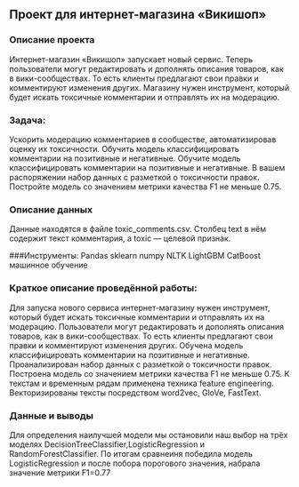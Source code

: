 ## Проект для интернет-магазина «Викишоп»
### Описание проекта
Интернет-магазин «Викишоп» запускает новый сервис. Теперь пользователи могут редактировать и дополнять описания товаров, как в вики-сообществах. То есть клиенты предлагают свои правки и комментируют изменения других. Магазину нужен инструмент, который будет искать токсичные комментарии и отправлять их на модерацию.

### Задача:
Ускорить модерацию комментариев в сообществе, автоматизировав оценку их токсичности. Обучить модель классифицировать комментарии на позитивные и негативные. Обучите модель классифицировать комментарии на позитивные и негативные. В вашем распоряжении набор данных с разметкой о токсичности правок. Постройте модель со значением метрики качества F1 не меньше 0.75.

### Описание данных
Данные находятся в файле toxic_comments.csv. Столбец text в нём содержит текст комментария, а toxic — целевой признак.

###Инструменты:
Pandas sklearn numpy NLTK LightGBM CatBoost машинное обучение

### Краткое описание проведённой работы:
Для запуска нового сервиса интернет-магазину нужен инструмент, который будет искать токсичные комментарии и отправлять их на модерацию. Пользователи могут редактировать и дополнять описания товаров, как в вики-сообществах. То есть клиенты предлагают свои правки и комментируют изменения других. Обучена модель классифицировать комментарии на позитивные и негативные. Проанализирован набор данных с разметкой о токсичности правок. Построена модель со значением метрики качества F1 не меньше 0.75. К текстам и временным рядам применена техника feature engineering. Векторизированы тексты посредством word2vec, GloVe, FastText.

### Данные и выводы
Для определения наилучшей модели мы остановили наш выбор на трёх моделях DecisionTreeClassifier,LogisticRegression и RandomForestClassifier. По итогам сравнеиня победила модель LogisticRegression и после побора порогового значения, набрала значение метрики F1=0.77

